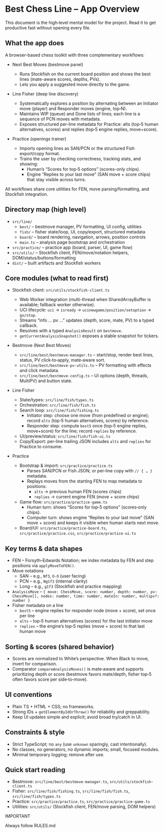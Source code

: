 # Best Chess Line – App Overview

This document is the high‑level mental model for the project. Read it to get productive fast without opening every file.

## What the app does

A browser-based chess toolkit with three complementary workflows:

- Next Best Moves (bestmove panel)
  - Runs Stockfish on the current board position and shows the best lines (mate-aware scores, depths, PVs).
  - Lets you apply a suggested move directly to the game.

- Line Fisher (deep line discovery)
  - Systematically explores a position by alternating between an Initiator move (player) and Responder moves (engine, top‑N).
  - Maintains WIP (queue) and Done lists of lines; each line is a sequence of PCN moves with metadata.
  - Exposes structured per-line metadata for Practice: alts (top‑5 human alternatives, scores) and replies (top‑5 engine replies, move+score).

- Practice (openings trainer)
  - Imports opening lines as SAN/PCN or the structured Fish export/copy format.
  - Trains the user by checking correctness, tracking stats, and showing:
    - Human’s “Scores for top‑5 options” (scores-only chips).
    - Engine “Replies to your last move” (SAN move + score chips) that stay visible across turns.

All workflows share core utilities for FEN, move parsing/formatting, and Stockfish integration.

## Directory map (high level)

- `src/line/`
  - `best/` – bestmove manager, PV formatting, UI config, utilities
  - `fish/` – fisher state/loop, UI, copy/export, structured metadata
  - `board/` – board rendering, navigation, arrows, position controls
  - `main.ts` – analysis page bootstrap and orchestration
- `src/practice/` – practice app (board, parser, UI, game flow)
- `src/utils/` – Stockfish client, FEN/move/notation helpers, DOM/status/buttons/formatting
- `dist/` – built artifacts and Stockfish workers

## Core modules (what to read first)

- Stockfish client: `src/utils/stockfish-client.ts`
  - Web Worker integration (multi-thread when SharedArrayBuffer is available; fallback worker otherwise).
  - UCI lifecycle: `uci` → `isready` → `ucinewgame/position/setoption` → `go/stop`.
  - Streams “info … pv …” updates (depth, score, mate, PV) to a typed callback.
  - Resolves with a typed `AnalysisResult` on `bestmove`.
  - `getCurrentAnalysisSnapshot()` exposes a stable snapshot for tickers.

- Bestmove (Next Best Moves)
  - `src/line/best/bestmove-manager.ts` – start/stop, render best lines, status, PV click‑to‑apply, mate‑aware sort.
  - `src/line/best/bestmove-pv-utils.ts` – PV formatting with effects and click metadata.
  - `src/line/best/bestmove-config.ts` – UI options (depth, threads, MultiPV) and button state.

- Line Fisher
  - State/types: `src/line/fish/types.ts`
  - Orchestration: `src/line/fish/fish.ts`
  - Search loop: `src/line/fish/fishing.ts`
    - Initiator step: choose one move (from predefined or engine); record `alts` (top‑5 human alternatives, scores) by reference.
    - Responder step: compute `best5` once (top‑5 engine replies, move+score) for the line; record `replies` by reference.
  - UI/preview/status: `src/line/fish/fish-ui.ts`
  - Copy/Export: per-line trailing JSON includes `alts` and `replies` for Practice to consume.

- Practice
  - Bootstrap & import: `src/practice/practice.ts`
    - Parses SAN/PCN or Fish JSON; or per‑line copy with `// { … }` metadata.
    - Replays moves from the starting FEN to map metadata to positions:
      - `alts` → previous human FEN (scores chips)
      - `replies` → current engine FEN (move + score chips)
  - Game flow: `src/practice/practice-game.ts`
    - Human turn: shows “Scores for top‑5 options” (scores‑only chips).
    - Computer turn: shows engine “Replies to your last move” (SAN move + score) and keeps it visible when human starts next move.
  - Board/UI: `src/practice/practice-board.ts`, `src/practice/practice.css`, `src/practice/practice-ui.ts`

## Key terms & data shapes

- FEN – Forsyth–Edwards Notation; we index metadata by FEN and step positions via `applyMoveToFEN()`.
- Move notations
  - SAN – e.g., `Nf3`, `O-O` (user facing)
  - PCN – e.g., `Ng1f3` (internal clarity)
  - Long – e.g., `g1f3` (Stockfish and practice mapping)
- `AnalysisMove` – `{ move: ChessMove, score: number, depth: number, pv: ChessMove[], nodes: number, time: number, mateIn: number, multipv?: number }`
- Fisher metadata on a line
  - `best5` – engine replies for responder node (move + score), set once per line
  - `alts` – top‑5 human alternatives (scores) for the last initiator move
  - `replies` – the engine’s top‑5 replies (move + score) to that last human move

## Sorting & scores (shared behavior)

- Scores are normalized to White’s perspective. When Black to move, invert for comparison.
- Comparator `compareAnalysisMoves()` is mate‑aware and supports prioritizing depth or score (bestmove favors mate/depth, fisher top‑5 often favors score per side‑to‑move).

## UI conventions

- Plain TS + HTML + CSS; no frameworks.
- Strong IDs + `getElementByIdOrThrow()` for reliability and greppability.
- Keep UI updates simple and explicit; avoid broad try/catch in UI.

## Constraints & style

- Strict TypeScript; no `any` (use `unknown` sparingly, cast intentionally).
- No classes, no generators, no dynamic imports; small, focused modules.
- Minimal temporary logging; remove after use.

## Quick start reading

- Bestmove: `src/line/best/bestmove-manager.ts`, `src/utils/stockfish-client.ts`
- Fisher: `src/line/fish/fishing.ts`, `src/line/fish/fish.ts`, `src/line/fish/types.ts`
- Practice: `src/practice/practice.ts`, `src/practice/practice-game.ts`
- Utilities: `src/utils/` (Stockfish client, FEN/move parsing, DOM helpers)

IMPORTANT

Always follow RULES.md

